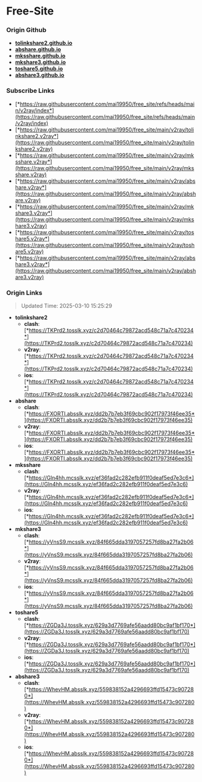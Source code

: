# Free-Site

### Origin Github

- [**tolinkshare2.github.io**](https://github.com/tolinkshare2/tolinkshare2.github.io)
- [**abshare.github.io**](https://github.com/abshare/abshare.github.io)
- [**mksshare.github.io**](https://github.com/mksshare/mksshare.github.io)
- [**mkshare3.github.io**](https://github.com/mkshare3/mkshare3.github.io)
- [**toshare5.github.io**](https://github.com/toshare5/toshare5.github.io)
- [**abshare3.github.io**](https://github.com/abshare3/abshare3.github.io)

### Subscribe Links

- [*https://raw.githubusercontent.com/mai19950/free_site/refs/heads/main/v2ray/index*](https://raw.githubusercontent.com/mai19950/free_site/refs/heads/main/v2ray/index)
- [*https://raw.githubusercontent.com/mai19950/free_site/main/v2ray/tolinkshare2.v2ray*](https://raw.githubusercontent.com/mai19950/free_site/main/v2ray/tolinkshare2.v2ray)
- [*https://raw.githubusercontent.com/mai19950/free_site/main/v2ray/mksshare.v2ray*](https://raw.githubusercontent.com/mai19950/free_site/main/v2ray/mksshare.v2ray)
- [*https://raw.githubusercontent.com/mai19950/free_site/main/v2ray/abshare.v2ray*](https://raw.githubusercontent.com/mai19950/free_site/main/v2ray/abshare.v2ray)
- [*https://raw.githubusercontent.com/mai19950/free_site/main/v2ray/mkshare3.v2ray*](https://raw.githubusercontent.com/mai19950/free_site/main/v2ray/mkshare3.v2ray)
- [*https://raw.githubusercontent.com/mai19950/free_site/main/v2ray/toshare5.v2ray*](https://raw.githubusercontent.com/mai19950/free_site/main/v2ray/toshare5.v2ray)
- [*https://raw.githubusercontent.com/mai19950/free_site/main/v2ray/abshare3.v2ray*](https://raw.githubusercontent.com/mai19950/free_site/main/v2ray/abshare3.v2ray)

### Origin Links

> Updated Time: 2025-03-10 15:25:29

- **tolinkshare2**
  - **clash**: [*https://TKPrd2.tosslk.xyz/c2d70464c79872acd548c71a7c470234*](https://TKPrd2.tosslk.xyz/c2d70464c79872acd548c71a7c470234)
  - **v2ray**: [*https://TKPrd2.tosslk.xyz/c2d70464c79872acd548c71a7c470234*](https://TKPrd2.tosslk.xyz/c2d70464c79872acd548c71a7c470234)
  - **ios**: [*https://TKPrd2.tosslk.xyz/c2d70464c79872acd548c71a7c470234*](https://TKPrd2.tosslk.xyz/c2d70464c79872acd548c71a7c470234)
- **abshare**
  - **clash**: [*https://FXORTI.absslk.xyz/dd2b7b7eb3f69cbc902f17973f46ee35*](https://FXORTI.absslk.xyz/dd2b7b7eb3f69cbc902f17973f46ee35)
  - **v2ray**: [*https://FXORTI.absslk.xyz/dd2b7b7eb3f69cbc902f17973f46ee35*](https://FXORTI.absslk.xyz/dd2b7b7eb3f69cbc902f17973f46ee35)
  - **ios**: [*https://FXORTI.absslk.xyz/dd2b7b7eb3f69cbc902f17973f46ee35*](https://FXORTI.absslk.xyz/dd2b7b7eb3f69cbc902f17973f46ee35)
- **mksshare**
  - **clash**: [*https://Gln4hh.mcsslk.xyz/ef36fad2c282efb911f0deaf5ed7e3c6*](https://Gln4hh.mcsslk.xyz/ef36fad2c282efb911f0deaf5ed7e3c6)
  - **v2ray**: [*https://Gln4hh.mcsslk.xyz/ef36fad2c282efb911f0deaf5ed7e3c6*](https://Gln4hh.mcsslk.xyz/ef36fad2c282efb911f0deaf5ed7e3c6)
  - **ios**: [*https://Gln4hh.mcsslk.xyz/ef36fad2c282efb911f0deaf5ed7e3c6*](https://Gln4hh.mcsslk.xyz/ef36fad2c282efb911f0deaf5ed7e3c6)
- **mkshare3**
  - **clash**: [*https://yVnsS9.mcsslk.xyz/84f665dda3197057257fd8ba27fa2b06*](https://yVnsS9.mcsslk.xyz/84f665dda3197057257fd8ba27fa2b06)
  - **v2ray**: [*https://yVnsS9.mcsslk.xyz/84f665dda3197057257fd8ba27fa2b06*](https://yVnsS9.mcsslk.xyz/84f665dda3197057257fd8ba27fa2b06)
  - **ios**: [*https://yVnsS9.mcsslk.xyz/84f665dda3197057257fd8ba27fa2b06*](https://yVnsS9.mcsslk.xyz/84f665dda3197057257fd8ba27fa2b06)
- **toshare5**
  - **clash**: [*https://ZGDa3J.tosslk.xyz/629a3d7769afe56aadd80bc9af1bf170*](https://ZGDa3J.tosslk.xyz/629a3d7769afe56aadd80bc9af1bf170)
  - **v2ray**: [*https://ZGDa3J.tosslk.xyz/629a3d7769afe56aadd80bc9af1bf170*](https://ZGDa3J.tosslk.xyz/629a3d7769afe56aadd80bc9af1bf170)
  - **ios**: [*https://ZGDa3J.tosslk.xyz/629a3d7769afe56aadd80bc9af1bf170*](https://ZGDa3J.tosslk.xyz/629a3d7769afe56aadd80bc9af1bf170)
- **abshare3**
  - **clash**: [*https://WhevHM.absslk.xyz/559838152a4296693ffd15473c907280*](https://WhevHM.absslk.xyz/559838152a4296693ffd15473c907280)
  - **v2ray**: [*https://WhevHM.absslk.xyz/559838152a4296693ffd15473c907280*](https://WhevHM.absslk.xyz/559838152a4296693ffd15473c907280)
  - **ios**: [*https://WhevHM.absslk.xyz/559838152a4296693ffd15473c907280*](https://WhevHM.absslk.xyz/559838152a4296693ffd15473c907280)
